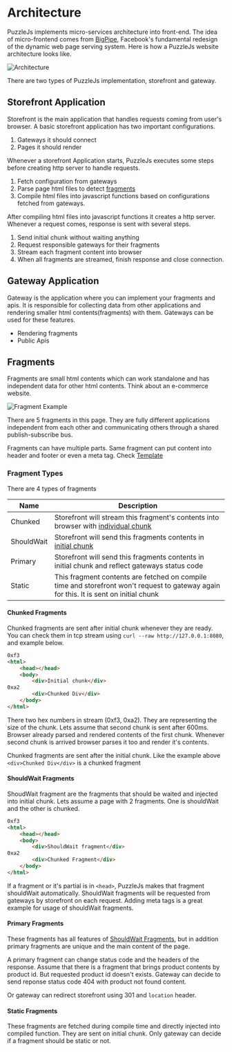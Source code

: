 # Architecture

PuzzleJs implements micro-services architecture into front-end. The idea of micro-frontend comes from [BigPipe](https://www.facebook.com/notes/facebook-engineering/bigpipe-pipelining-web-pages-for-high-performance/389414033919/), Facebook's fundamental redesign of the dynamic web page serving system. Here is how a PuzzleJs website architecture looks like.

![Architecture](https://i.gyazo.com/647c7733aa6fb47839037d3fab2d3ee0.png)

There are two types of PuzzleJs implementation, storefront and gateway.

## Storefront Application

Storefront is the main application that handles requests coming from user's browser. A basic storefront application has two important configurations.

1. Gateways it should connect
2. Pages it should render

Whenever a storefront Application starts, PuzzleJs executes some steps before creating http server to handle requests.

1. Fetch configuration from gateways
2. Parse page html files to detect [fragments](#fragments)
3. Compile html files into javascript functions based on configurations fetched from gateways.

After compiling html files into javascript functions it creates a http server. Whenever a request comes, response is sent with several steps.

1. Send initial chunk without waiting anything
2. Request responsible gateways for their fragments
3. Stream each fragment content into browser
4. When all fragments are streamed, finish response and close connection.

## Gateway Application

Gateway is the application where you can implement your fragments and apis. It is responsible for collecting data from other applications and rendering smaller html contents(fragments) with them. Gateways can be used for these features.

* Rendering fragments
* Public Apis


## Fragments

Fragments are small html contents which can work standalone and has independent data for other html contents. Think about an e-commerce website.

![Fragment Example](https://i.gyazo.com/ea17e2485308b0319a82e00eba303161.png)

There are 5 fragments in this page. They are fully different applications independent from each other and communicating others through a shared publish-subscribe bus.

Fragments can have multiple parts. Same fragment can put content into header and footer or even a meta tag. Check [Template](#template)

### Fragment Types

There are 4 types of fragments

| Name | Description |
| - | - |
| Chunked | Storefront will stream this fragment's contents into browser with [individual chunk](#individual-chunk) |
| ShouldWait | Storefront will send this fragments contents in [initial chunk](#initial-chunk) |
| Primary | Storefront will send this fragments contents in initial chunk and reflect gateways status code |
| Static | This fragment contents are fetched on compile time and storefront won't request to gateway again for this. It is sent on initial chunk |

#### Chunked Fragments

Chunked fragments are sent after initial chunk whenever they are ready. You can check them in tcp stream using `curl --raw http://127.0.0.1:8080`, and example below.
```html
0xf3
<html>
    <head></head>
    <body>
        <div>Initial chunk</div>
0xa2
        <div>Chunked Div</div>
    </body>
</html>
```
There two hex numbers in stream (0xf3, 0xa2). They are representing the size of the chunk. Lets assume that second chunk is sent after 600ms. Browser already parsed and rendered contents of the first chunk. Whenever second chunk is arrived browser parses it too and render it's contents.

Chunked fragments are sent after the initial chunk. Like the example above `<div>Chunked Div</div>` is a chunked fragment

#### ShouldWait Fragments

ShoudWait fragment are the fragments that should be waited and injected into initial chunk. Lets assume a page with 2 fragments. One is shouldWait and the other is chunked.
```html
0xf3
<html>
    <head></head>
    <body>
        <div>ShouldWait fragment</div>
0xa2
        <div>Chunked Fragment</div>
    </body>
</html>
```

If a fragment or it's partial is in `<head>`, PuzzleJs makes that fragment shouldWait automatically.
ShouldWait fragments will be requested from gateways by storefront on each request. Adding meta tags is a great example for usage of shouldWait fragments.

#### Primary Fragments

These fragments has all features of [ShouldWait Fragments](#shouldwait-fragments), but in addition primary fragments are unique and the main content of the page.

A primary fragment can change status code and the headers of the response.
Assume that there is a fragment that brings product contents by product id. But requested product id doesn't exists. Gateway can decide to send reponse status code 404 with product not found content.

Or gateway can redirect storefront using 301 and `location` header.

#### Static Fragments

These fragments are fetched during compile time and directly injected into compiled function. They are sent on initial chunk.
Only gateway can decide if a fragment should be static or not.
